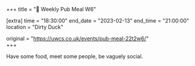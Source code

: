 +++
title = "🍔 Weekly Pub Meal W6"

[extra]
time = "18:30:00"
end_date = "2023-02-13"
end_time = "21:00:00"
location = "Dirty Duck"

original = "https://uwcs.co.uk/events/pub-meal-22t2w6/"    
+++

Have some food, meet some people, be vaguely social.
